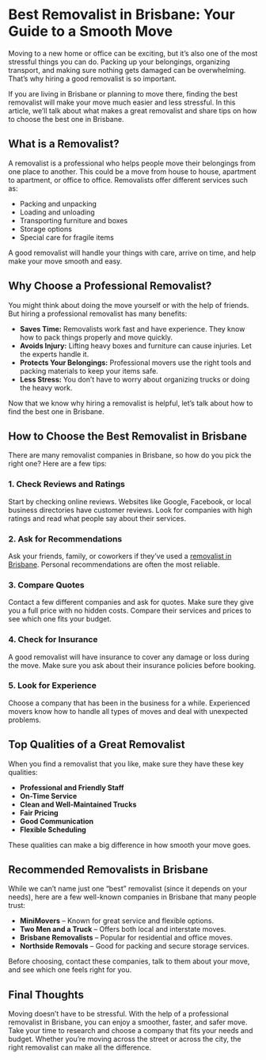 # Best Removalist in Brisbane: Your Guide to a Smooth Move

Moving to a new home or office can be exciting, but it’s also one of the most stressful things you can do. Packing up your belongings, organizing transport, and making sure nothing gets damaged can be overwhelming. That’s why hiring a good removalist is so important.

If you are living in Brisbane or planning to move there, finding the best removalist will make your move much easier and less stressful. In this article, we’ll talk about what makes a great removalist and share tips on how to choose the best one in Brisbane.

## What is a Removalist?

A removalist is a professional who helps people move their belongings from one place to another. This could be a move from house to house, apartment to apartment, or office to office. Removalists offer different services such as:

- Packing and unpacking  
- Loading and unloading  
- Transporting furniture and boxes  
- Storage options  
- Special care for fragile items  

A good removalist will handle your things with care, arrive on time, and help make your move smooth and easy.

## Why Choose a Professional Removalist?

You might think about doing the move yourself or with the help of friends. But hiring a professional removalist has many benefits:

- **Saves Time:** Removalists work fast and have experience. They know how to pack things properly and move quickly.  
- **Avoids Injury:** Lifting heavy boxes and furniture can cause injuries. Let the experts handle it.  
- **Protects Your Belongings:** Professional movers use the right tools and packing materials to keep your items safe.  
- **Less Stress:** You don’t have to worry about organizing trucks or doing the heavy work.  

Now that we know why hiring a removalist is helpful, let’s talk about how to find the best one in Brisbane.

## How to Choose the Best Removalist in Brisbane

There are many removalist companies in Brisbane, so how do you pick the right one? Here are a few tips:

### 1. Check Reviews and Ratings

Start by checking online reviews. Websites like Google, Facebook, or local business directories have customer reviews. Look for companies with high ratings and read what people say about their services.

### 2. Ask for Recommendations

Ask your friends, family, or coworkers if they’ve used a [removalist in Brisbane](https://ozwidemovers.com/local-removalists/brisbane-removalist). Personal recommendations are often the most reliable.

### 3. Compare Quotes

Contact a few different companies and ask for quotes. Make sure they give you a full price with no hidden costs. Compare their services and prices to see which one fits your budget.

### 4. Check for Insurance

A good removalist will have insurance to cover any damage or loss during the move. Make sure you ask about their insurance policies before booking.

### 5. Look for Experience

Choose a company that has been in the business for a while. Experienced movers know how to handle all types of moves and deal with unexpected problems.

## Top Qualities of a Great Removalist

When you find a removalist that you like, make sure they have these key qualities:

- **Professional and Friendly Staff**  
- **On-Time Service**  
- **Clean and Well-Maintained Trucks**  
- **Fair Pricing**  
- **Good Communication**  
- **Flexible Scheduling**  

These qualities can make a big difference in how smooth your move goes.

## Recommended Removalists in Brisbane

While we can’t name just one “best” removalist (since it depends on your needs), here are a few well-known companies in Brisbane that many people trust:

- **MiniMovers** – Known for great service and flexible options.  
- **Two Men and a Truck** – Offers both local and interstate moves.  
- **Brisbane Removalists** – Popular for residential and office moves.  
- **Northside Removals** – Good for packing and secure storage services.  

Before choosing, contact these companies, talk to them about your move, and see which one feels right for you.

## Final Thoughts

Moving doesn’t have to be stressful. With the help of a professional removalist in Brisbane, you can enjoy a smoother, faster, and safer move. Take your time to research and choose a company that fits your needs and budget. Whether you’re moving across the street or across the city, the right removalist can make all the difference.
